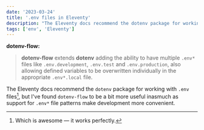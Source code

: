 ```yaml
---
date: '2023-03-24'
title: '.env files in Eleventy'
description: "The Eleventy docs recommend the dotenv package for working with .env files, but I've found dotenv-flow to be a bit more useful inasmuch as support for .env* file patterns make development more convenient."
tags: ['env', 'Eleventy']
---
```


**dotenv-flow:**

> **dotenv-flow** extends **dotenv** adding the ability to have multiple `.env*` files like `.env.development`, `.env.test` and `.env.production`, also allowing defined variables to be overwritten individually in the appropriate `.env*.local` file.

The Eleventy docs recommend the `dotenv` package for working with `.env` files[^1], but I've found `dotenv-flow` to be a bit more useful inasmuch as support for `.env*` file patterns make development more convenient.<!-- excerpt -->

[^1]: Which is awesome — it works perfectly.
